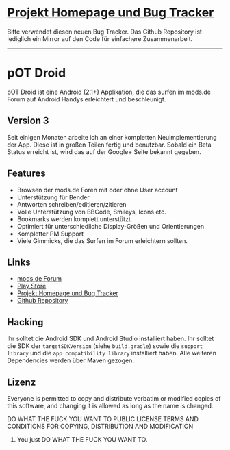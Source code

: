 # [Projekt Homepage und Bug Tracker](http://projects.oelerich.org/projects/pot-droid)

Bitte verwendet diesen neuen Bug Tracker. Das Github Repository ist lediglich ein Mirror
auf den Code für einfachere Zusammenarbeit.

-----------

# pOT Droid

pOT Droid ist eine Android (2.1+) Applikation, die das surfen im mods.de Forum
auf Android Handys erleichtert und beschleunigt.

## Version 3

Seit einigen Monaten arbeite ich an einer kompletten Neuimplementierung der App. Diese ist in
großen Teilen fertig und benutzbar. Sobald ein Beta Status erreicht ist, wird das auf der
Google+ Seite bekannt gegeben.

## Features

* Browsen der mods.de Foren mit oder ohne User account
* Unterstützung für Bender
* Antworten schreiben/editieren/zitieren
* Volle Unterstützung von BBCode, Smileys, Icons etc.
* Bookmarks werden komplett unterstützt
* Optimiert für unterschiedliche Display-Größen und Orientierungen
* Kompletter PM Support
* Viele Gimmicks, die das Surfen im Forum erleichtern sollten.

## Links

* [mods.de Forum](http://forum.mods.de/bb/)
* [Play Store](https://play.google.com/store/apps/details?id=com.mde.potdroid)
* [Projekt Homepage und Bug Tracker](http://projects.oelerich.org/projects/pot-droid)
* [Github Repository](http://github.com/janoliver/pOT-Droid)

## Hacking

Ihr solltet die Android SDK und Android Studio installiert haben. Ihr solltet die SDK der
`targetSDKVersion` (siehe `build.gradle`) sowie die `support library` und die `app compatibility
library` installiert haben. Alle weiteren Dependencies werden über Maven gezogen.

## Lizenz

Everyone is permitted to copy and distribute verbatim or modified copies of
this software, and changing it is allowed as long as the name is changed.

DO WHAT THE FUCK YOU WANT TO PUBLIC LICENSE TERMS AND CONDITIONS FOR COPYING,
DISTRIBUTION AND MODIFICATION

  1. You just DO WHAT THE FUCK YOU WANT TO.

